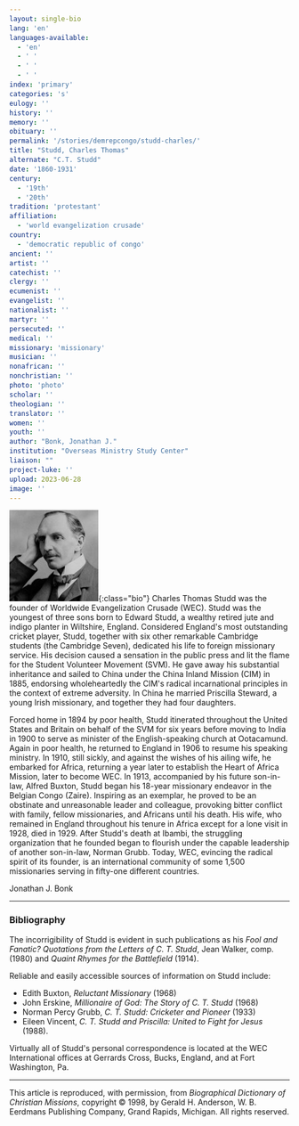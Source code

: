 ```yaml
---
layout: single-bio
lang: 'en'
languages-available:
  - 'en'
  - ' '
  - ' '
  - ' '
index: 'primary'
categories: 's'
eulogy: ''
history: ''
memory: ''
obituary: ''
permalink: '/stories/demrepcongo/studd-charles/'
title: "Studd, Charles Thomas"
alternate: "C.T. Studd"
date: '1860-1931'
century:
  - '19th'
  - '20th'
tradition: 'protestant'
affiliation:
  - 'world evangelization crusade'
country:
  - 'democratic republic of congo'
ancient: ''
artist: ''
catechist: ''
clergy: ''
ecumenist: ''
evangelist: ''
nationalist: ''
martyr: ''
persecuted: ''
medical: ''
missionary: 'missionary'
musician: ''
nonafrican: ''
nonchristian: ''
photo: 'photo'
scholar: ''
theologian: ''
translator: ''
women: ''
youth: ''
author: "Bonk, Jonathan J."
institution: "Overseas Ministry Study Center"
liaison: ""
project-luke: ''
upload: 2023-06-28
image: ''
---
```


![Charles Thomas Studd](\images\bio-pics\demrepcongo\studd-charles\studd-charles.jpg){:class="bio"}
Charles Thomas Studd was the founder of Worldwide Evangelization Crusade (WEC). Studd was the youngest of three sons born to Edward Studd, a wealthy retired jute and indigo planter in Wiltshire, England. Considered England's most outstanding cricket player, Studd, together with six other remarkable Cambridge students (the Cambridge Seven), dedicated his life to foreign missionary service. His decision caused a sensation in the public press and lit the flame for the Student Volunteer Movement (SVM). He gave away his substantial inheritance and sailed to China under the China Inland Mission (CIM) in 1885, endorsing wholeheartedly the CIM's radical incarnational principles in the context of extreme adversity. In China he married Priscilla Steward, a young Irish missionary, and together they had four daughters.

Forced home in 1894 by poor health, Studd itinerated throughout the United States and Britain on behalf of the SVM for six years before moving to India in 1900 to serve as minister of the English-speaking church at Ootacamund. Again in poor health, he returned to England in 1906 to resume his speaking ministry. In 1910, still sickly, and against the wishes of his ailing wife, he embarked for Africa, returning a year later to establish the Heart of Africa Mission, later to become WEC. In 1913, accompanied by his future son-in-law, Alfred Buxton, Studd began his 18-year missionary endeavor in the Belgian Congo (Zaire). Inspiring as an exemplar, he proved to be an obstinate and unreasonable leader and colleague, provoking bitter conflict with family, fellow missionaries, and Africans until his death. His wife, who remained in England throughout his tenure in Africa except for a lone visit in 1928, died in 1929. After Studd's death at Ibambi, the struggling organization that he founded began to flourish under the capable leadership of another son-in-law, Norman Grubb. Today, WEC, evincing the radical spirit of its founder, is an international community of some 1,500 missionaries serving in fifty-one different countries.

Jonathan J. Bonk

---
### Bibliography
The incorrigibility of Studd is evident in such publications as his *Fool and Fanatic? Quotations from the Letters of C. T. Studd*, Jean Walker, comp. (1980) and *Quaint Rhymes for the Battlefield* (1914).

Reliable and easily accessible sources of information on Studd include:
+ Edith Buxton, *Reluctant Missionary* (1968)
+ John Erskine, *Millionaire of God: The Story of C. T. Studd* (1968)
+ Norman Percy Grubb, *C. T. Studd: Cricketer and Pioneer* (1933)
+ Eileen Vincent, *C. T. Studd and Priscilla: United to Fight for Jesus* (1988).

Virtually all of Studd's personal correspondence is located at the WEC International offices at Gerrards Cross, Bucks, England, and at Fort Washington, Pa.

---

This article is reproduced, with permission, from *Biographical Dictionary of Christian Missions*, copyright © 1998, by Gerald H. Anderson, W. B. Eerdmans Publishing Company, Grand Rapids, Michigan. All rights reserved.
